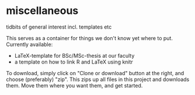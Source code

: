 miscellaneous
=============

tidbits of general interest incl. templates etc


This serves as a container for things we don't know yet where to put. Currently available:

* LaTeX-template for BSc/MSc-thesis at our faculty 
* a template on how to link R and LaTeX using knitr

To download, simply click on "Clone or download" button at the right, and choose (preferably) "zip". This zips up all files in this project and downloads them. Move them where you want them, and get started.
